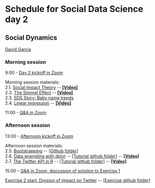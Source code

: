 # Schedule for Social Data Science day 2
## Social Dynamics

[David Garcia](http://dgarcia.eu)

### Morning session
9:00 - [Day 2 kickoff in Zoom](https://ethz.zoom.us/s/95606086212)

Morning session materials:  
2.1. [Social Impact Theory](https://dgarcia-eu.github.io/SocialDataScience/2_SocialDynamics/021_SocialImpactTheory/SIT.html) -- [**[Video]**](https://moodle-app2.let.ethz.ch/pluginfile.php/1046334/mod_resource/content/1/21_SIT.mp4)  
2.2. [The Simmel Effect](https://dgarcia-eu.github.io/SocialDataScience/2_SocialDynamics/022_SimmelEffect/SimmelEffect.html) -- [**[Video]**](https://moodle-app2.let.ethz.ch/pluginfile.php/1046333/mod_resource/content/1/22_Simmel.mp4)  
2.3. [SDS Story: Baby name trends](https://dgarcia-eu.github.io/SocialDataScience/2_SocialDynamics/023_BabyNameTrends/BabyNameTrends.html)  
2.4. [Linear regression](https://dgarcia-eu.github.io/SocialDataScience/2_SocialDynamics/024_LinearRegression/LinearRegression.html)  -- [**[Video]**](https://moodle-app2.let.ethz.ch/pluginfile.php/1046332/mod_resource/content/1/23_LinearRegression.mp4)  

11:00 - [Q&A in Zoom](https://ethz.zoom.us/s/95606086212)

### Afternoon session
13:00 - [Afternoon kickoff in Zoom](https://ethz.zoom.us/s/95606086212)

Afternoon session materials:  
2.5. [Bootstrapping](https://dgarcia-eu.github.io/SocialDataScience/2_SocialDynamics/025_Bootstrapping/Bootstrapping.html) -- [[Github folder]](https://github.com/dgarcia-eu/SocialDataScience/tree/master/2_SocialDynamics/025_Bootstrapping)  
2.6. [Data wrangling with dplyr](https://dgarcia-eu.github.io/SocialDataScience/2_SocialDynamics/026_dplyr/dplyr.html) -- [[Tutorial github folder]](https://github.com/dgarcia-eu/SocialDataScience/tree/master/2_SocialDynamics/026_dplyr) -- [**[Video]**](https://moodle-app2.let.ethz.ch/pluginfile.php/1046335/mod_resource/content/1/24_dplyr.mp4)  
2.7. [The Twitter API in R](https://dgarcia-eu.github.io/SocialDataScience/2_SocialDynamics/027_rtweet/rtweet.html) -- [[Tutorial github folder]](https://github.com/dgarcia-eu/SocialDataScience/tree/master/2_SocialDynamics/027_rtweet) -- [**[Video]**](https://moodle-app2.let.ethz.ch/pluginfile.php/1046336/mod_resource/content/1/25_rtweet.mp4)  

15:00 - [Q&A in Zoom, discussion of solution to Exercise 1](https://ethz.zoom.us/s/95606086212)  

[Exercise 2 start: Division of impact on Twitter](https://dgarcia-eu.github.io/SocialDataScience/2_SocialDynamics/028_SITTwitter/SIT_Twitter.html) -- [[Exercise github folder]](https://github.com/dgarcia-eu/SocialDataScience/tree/master/2_SocialDynamics/028_SITTwitter)
